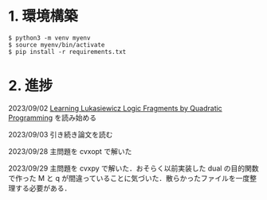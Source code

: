 # 1. 環境構築

```{shell}
$ python3 -m venv myenv
$ source myenv/bin/activate
$ pip install -r requirements.txt
```

# 2. 進捗

2023/09/02 [Learning Lukasiewicz Logic Fragments by Quadratic Programming](http://ecmlpkdd2017.ijs.si/papers/paperID223.pdf) を読み始める

2023/09/03 引き続き論文を読む

2023/09/28 主問題を cvxopt で解いた

2023/09/29 主問題を cvxpy で解いた．おそらく以前実装した dual の目的関数で作った M と q が間違っていることに気づいた．散らかったファイルを一度整理する必要がある．



